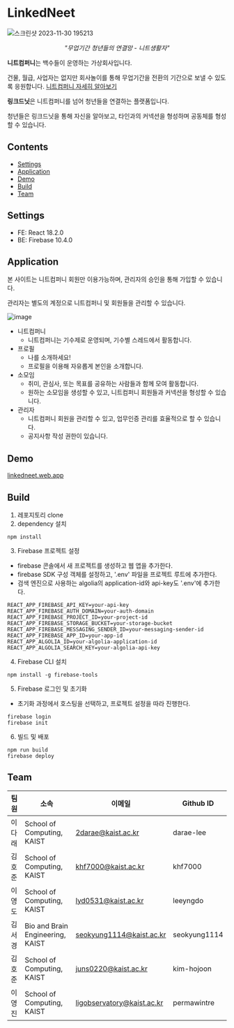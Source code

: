 # LinkedNeet
![스크린샷 2023-11-30 195213](https://github.com/permawintre/linkedneet/assets/89758947/28877466-8078-4b6d-bf52-d137d0a5c81a)
*<p align="center">"무업기간 청년들의 연결망 - 니트생활자"</p>*


<b>니트컴퍼니</b>는 백수들이 운영하는 가상회사입니다.

건물, 월급, 사업자는 없지만 회사놀이를 통해 무업기간을 전환의 기간으로 보낼 수 있도록 응원합니다. [니트컴퍼니 자세히 알아보기](https://neetpeople.kr/Home)

<b>링크드닛</b>은 니트컴퍼니를 넘어 청년들을 연결하는 플랫폼입니다.

청년들은 링크드닛을 통해 자신을 알아보고, 타인과의 커넥션을 형성하며 공동체를 형성할 수 있습니다.

## Contents
- [Settings](#settings)
- [Application](#application)
- [Demo](#demo)
- [Build](#build)
- [Team](#team)

## Settings
- FE: React 18.2.0
- BE: Firebase 10.4.0

## Application
본 사이트는 니트컴퍼니 회원만 이용가능하며, 관리자의 승인을 통해 가입할 수 있습니다.

관리자는 별도의 계정으로 니트컴퍼니 및 회원들을 관리할 수 있습니다.

![image](https://github.com/permawintre/linkedneet/assets/89758947/10aee6dd-06c7-4e83-ba9e-8a1a17f037d2)


- 니트컴퍼니
  - 니트컴퍼니는 기수제로 운영되며, 기수별 스레드에서 활동합니다.
- 프로필
  - 나를 소개하세요!
  - 프로필을 이용해 자유롭게 본인을 소개합니다.
- 소모임
  - 취미, 관심사, 또는 목표를 공유하는 사람들과 함께 모여 활동합니다.
  - 원하는 소모임을 생성할 수 있고, 니트컴퍼니 회원들과 커넥션을 형성할 수 있습니다.
- 관리자
  - 니트컴퍼니 회원을 관리할 수 있고, 업무인증 관리를 효율적으로 할 수 있습니다.
  - 공지사항 작성 권한이 있습니다.


## Demo
[linkedneet.web.app
](https://linkedneet.web.app/)

## Build
1. 레포지토리 clone
2. dependency 설치
```
npm install
```
3. Firebase 프로젝트 설정
- firebase 콘솔에서 새 프로젝트를 생성하고 웹 앱을 추가한다.
- firebase SDK 구성 객체를 설정하고, '.env' 파일을 프로젝트 루트에 추가한다.
- 검색 엔진으로 사용하는 algolia의 application-id와 api-key도 '.env'에 추가한다. 
```
REACT_APP_FIREBASE_API_KEY=your-api-key
REACT_APP_FIREBASE_AUTH_DOMAIN=your-auth-domain
REACT_APP_FIREBASE_PROJECT_ID=your-project-id
REACT_APP_FIREBASE_STORAGE_BUCKET=your-storage-bucket
REACT_APP_FIREBASE_MESSAGING_SENDER_ID=your-messaging-sender-id
REACT_APP_FIREBASE_APP_ID=your-app-id
REACT_APP_ALGOLIA_ID=your-algolia-application-id
REACT_APP_ALGOLIA_SEARCH_KEY=your-algolia-api-key
```
4. Firebase CLI 설치
```
npm install -g firebase-tools
```
5. Firebase 로그인 및 초기화
- 초기화 과정에서 호스팅을 선택하고, 프로젝트 설정을 따라 진행한다.
```
firebase login
firebase init
```
6. 빌드 및 배포
```
npm run build
firebase deploy
```
 

## Team
|팀원|소속|이메일|Github ID|
|---|---|---|---|
|이다래|School of Computing, KAIST|2darae@kaist.ac.kr|darae-lee|
|김호준|School of Computing, KAIST|khf7000@kaist.ac.kr|khf7000|
|이영도|School of Computing, KAIST|lyd0531@kaist.ac.kr|leeyngdo|
|김서경|Bio and Brain Engineering, KAIST|seokyung1114@kaist.ac.kr|seokyung1114|
|김호준|School of Computing, KAIST|juns0220@kaist.ac.kr|kim-hojoon|
|이영진|School of Computing, KAIST|ligobservatory@kaist.ac.kr|permawintre|
